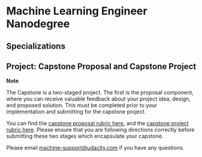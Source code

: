 # Machine Learning Engineer Nanodegree
## Specializations
## Project: Capstone Proposal and Capstone Project

**Note**

The Capstone is a two-staged project. The first is the proposal component, where
you can receive valuable feedback about your project idea, design, and proposed
solution. This must be completed prior to your implementation and submitting for
the capstone project.

You can find the [capstone proposal rubric
here](https://review.udacity.com/#!/rubrics/410/view), and the [capstone project
rubric here](https://review.udacity.com/#!/rubrics/108/view). Please ensure that
you are following directions correctly before submitting these two stages which
encapsulate your capstone.

Please email [machine-support@udacity.com](mailto:machine-support@udacity.com)
if you have any questions.
